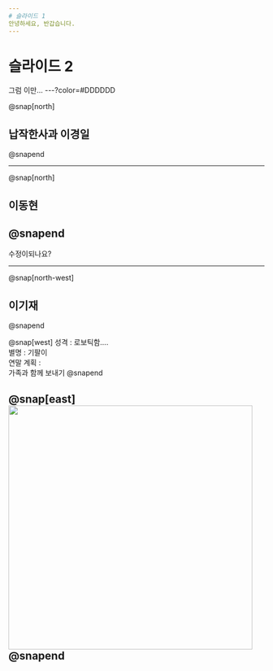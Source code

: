 ```yaml
---
# 슬라이드 1
안녕하세요, 반갑습니다.
---
```

# 슬라이드 2
그럼 이만...
---?color=#DDDDDD

@snap[north]
## 납작한사과 이경일
@snapend

---
@snap[north]
## 이동현
@snapend
---
수정이되나요?

---
@snap[north-west]
## 이기재
@snapend

@snap[west]
성격 : 로보틱함....  
별명 : 기팔이  
연말 계획 :   
가족과 함께 보내기
@snapend

@snap[east]
<img src="https://steemitimages.com/0x0/https://static.tasteem.io/uploads/464/post/3284/content_511a19a7-1e34-41d9-a4e0-b514eccc852f.jpeg" width=480>
@snapend
---

